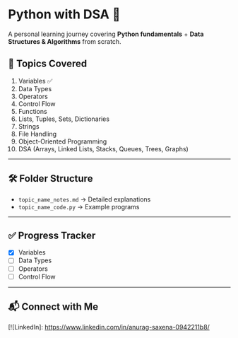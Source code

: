# Python with DSA 📘

A personal learning journey covering **Python fundamentals** + **Data Structures & Algorithms** from scratch.

## 📂 Topics Covered
1. Variables ✅
2. Data Types
3. Operators
4. Control Flow
5. Functions
6. Lists, Tuples, Sets, Dictionaries
7. Strings
8. File Handling
9. Object-Oriented Programming
10. DSA (Arrays, Linked Lists, Stacks, Queues, Trees, Graphs)

---

## 🛠 Folder Structure
- `topic_name_notes.md` → Detailed explanations
- `topic_name_code.py` → Example programs

---

## ✅ Progress Tracker
- [x] Variables
- [ ] Data Types
- [ ] Operators
- [ ] Control Flow

---

## 📬 Connect with Me
[![LinkedIn]: https://www.linkedin.com/in/anurag-saxena-0942211b8/
